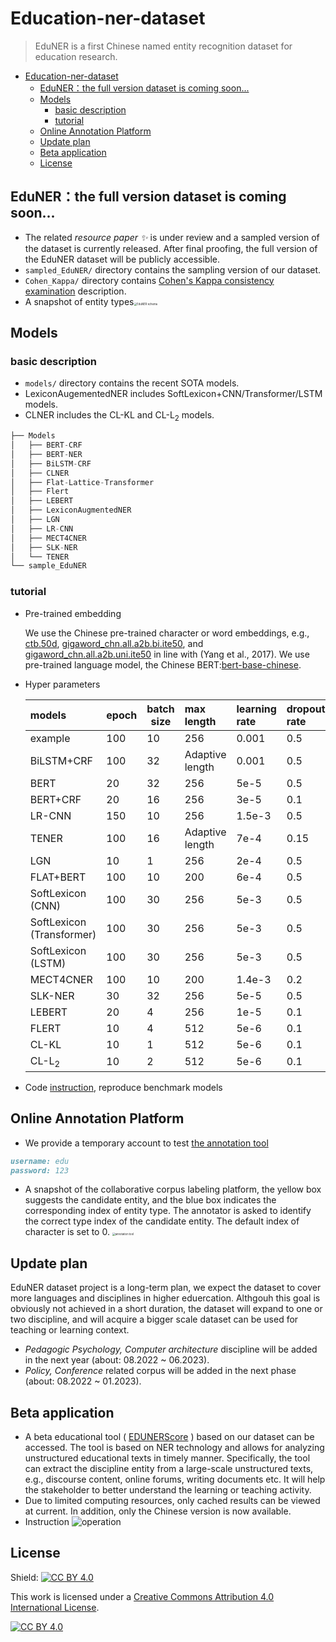 

# Education-ner-dataset

> EduNER is a first Chinese named entity recognition dataset for education research.

- [Education-ner-dataset](#education-ner-dataset)
  - [EduNER：the full version dataset is coming soon...](#edunerthe-full-version-dataset-is-coming-soon)
  - [Models](#models)
    - [basic description](#basic-description)
    - [tutorial](#tutorial)
  - [Online Annotation Platform](#online-annotation-platform)
  - [Update plan](#update-plan)
  - [Beta application](#beta-application)
  - [License](#license)


## EduNER：the full version dataset is coming soon...

- The related <em>resource paper ✨</em> is under review and a sampled version of the dataset is currently released. After final proofing, the full version of the EduNER dataset will be publicly accessible.
- `sampled_EduNER/` directory contains the sampling version of our dataset.
- `Cohen_Kappa/` directory contains [Cohen's Kappa consistency examination](https://github.com/xuli19/EduNER/tree/main/Cohen_Kappa) description.
- A snapshot of entity types<img src="https://github.com/anonymous-xl/eduner/blob/main/imgs/EDUNER_schema.png" alt="EduNER schema" style="zoom:30%;" />

## Models
### basic description

- `models/` directory contains the recent SOTA models.
- LexiconAugementedNER includes SoftLexicon+CNN/Transformer/LSTM models.
- CLNER includes the CL-KL and CL-L<sub>2</sub> models.

```python
├── Models
│   ├── BERT-CRF
│   ├── BERT-NER
│   ├── BiLSTM-CRF
│   ├── CLNER
│   ├── Flat-Lattice-Transformer
│   ├── Flert
│   ├── LEBERT
│   ├── LexiconAugmentedNER
│   ├── LGN
│   ├── LR-CNN
│   ├── MECT4CNER
│   ├── SLK-NER
│   └── TENER
└── sample_EduNER
```

### tutorial

- Pre-trained embedding

   We use the Chinese pre-trained character or word embeddings, e.g., [ctb.50d](), [gigaword\_chn.all.a2b.bi.ite50](), and [gigaword\_chn.all.a2b.uni.ite50]() in line with (Yang et al., 2017). We use pre-trained language model, the Chinese BERT:[bert-base-chinese](https://huggingface.co/bert-base-chinese).

- Hyper parameters

  | models                    | epoch | batch size | max length      | learning rate | dropout rate |
  | :------------------------ | :---- | ---------- | :-------------- | :------------ | :----------- |
  | example                   | 100   | 10         | 256             | 0.001         | 0.5          |
  | BiLSTM+CRF                | 100   | 32         | Adaptive length | 0.001         | 0.5          |
  | BERT                      | 20    | 32         | 256             | 5e-5          | 0.5          |
  | BERT+CRF                  | 20    | 16         | 256             | 3e-5          | 0.1          |
  | LR-CNN                    | 150   | 10         | 256             | 1.5e-3        | 0.5          |
  | TENER                     | 100   | 16         | Adaptive length | 7e-4          | 0.15         |
  | LGN                       | 10    | 1          | 256             | 2e-4          | 0.5          |
  | FLAT+BERT                 | 100   | 10         | 200             | 6e-4          | 0.5          |
  | SoftLexicon (CNN)         | 100   | 30         | 256             | 5e-3          | 0.5          |
  | SoftLexicon (Transformer) | 100   | 30         | 256             | 5e-3          | 0.5          |
  | SoftLexicon (LSTM)        | 100   | 30         | 256             | 5e-3          | 0.5          |
  | MECT4CNER                 | 100   | 10         | 200             | 1.4e-3        | 0.2          |
  | SLK-NER                   | 30    | 32         | 256             | 5e-5          | 0.5          |
  | LEBERT                    | 20    | 4          | 256             | 1e-5          | 0.1          |
  | FLERT                     | 10    | 4          | 512             | 5e-6          | 0.1          |
  | CL-KL                     | 10    | 1          | 512             | 5e-6          | 0.1          |
  | CL-L<sub>2</sub>          | 10    | 2          | 512             | 5e-6          | 0.1          |

- Code [instruction](https://github.com/anonymous-xl/eduner/tree/main/models), reproduce benchmark models

## Online Annotation Platform

- We provide a temporary account to test [the annotation tool](http://openaied.cn/)

```markdown
username: edu
password: 123
```

- A snapshot of the collaborative corpus labeling platform, the yellow box suggests the candidate entity, and the blue box indicates the corresponding index of entity type. The annotator is asked to identify the correct type index of the candidate entity. The default index of character is set to 0. <img src="https://github.com/anonymous-xl/eduner/blob/main/imgs/labeling_platform.jpg" alt="annotation tool" style="zoom:30%;" />

## Update plan

EduNER dataset project is a long-term plan, we expect the dataset to cover more languages and disciplines in higher eduercation. Althgouh this goal is obviously not achieved in a short duration, the dataset will expand to one or two discipline, and will acquire a bigger scale dataset can be used for teaching or learning context. 

- *Pedagogic Psychology, Computer architecture* discipline will be added in the next year (about: 08.2022 ~ 06.2023).
- *Policy, Conference* related corpus will be added in the next phase (about: 08.2022 ~ 01.2023).

## Beta application 

- A beta educational tool ( [EDUNERScore](http://openaied.cn/ents) ) based on our dataset can be accessed. The tool is based on NER technology and allows for analyzing unstructured educational texts in timely manner. Specifically, the tool can extract the discipline entity from a large-scale unstructured texts, e.g., discourse content, online forums, writing documents etc. It will help the stakeholder to better understand the learning or teaching activity. 
- Due to limited computing resources, only cached results can be viewed at current. In addition, only the Chinese version is now available.
- Instruction ![operation](https://github.com/anonymous-xl/eduner/blob/main/imgs/sample.gif)

## License

Shield: [![CC BY 4.0][cc-by-shield]][cc-by]

This work is licensed under a
[Creative Commons Attribution 4.0 International License][cc-by].

[![CC BY 4.0][cc-by-image]][cc-by]

[cc-by]: http://creativecommons.org/licenses/by/4.0/
[cc-by-image]: https://i.creativecommons.org/l/by/4.0/88x31.png
[cc-by-shield]: https://img.shields.io/badge/License-CC%20BY%204.0-lightgrey.svg
